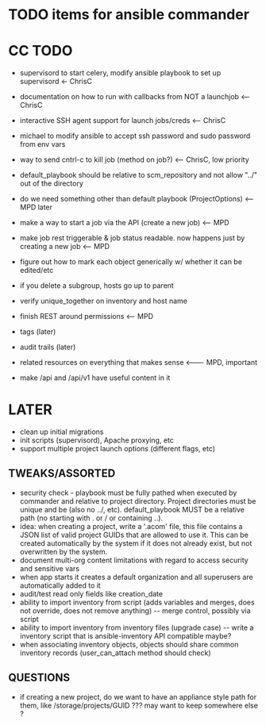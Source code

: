 TODO items for ansible commander
================================

CC TODO
=======
* supervisord to start celery, modify ansible playbook to set up supervisord <- ChrisC
* documentation on how to run with callbacks from NOT a launchjob <-- ChrisC
* interactive SSH agent support for launch jobs/creds <-- ChrisC
* michael to modify ansible to accept ssh password and sudo password from env vars
* way to send cntrl-c to kill job (method on job?) <-- ChrisC, low priority 
* default_playbook should be relative to scm_repository and not allow "../" out of the directory

* do we need something other than default playbook (ProjectOptions) <-- MPD later
* make a way to start a job via the API (create a new job) <-- MPD
* make job rest triggerable & job status readable.  now happens just by creating a new job <-- MPD
* figure out how to mark each object generically w/ whether it can be edited/etc
* if you delete a subgroup, hosts go up to parent
* verify unique_together on inventory and host name

* finish REST around permissions <-- MPD

* tags (later)
* audit trails (later)
* related resources on everything that makes sense <--- MPD, important
* make /api and /api/v1 have useful content in it

LATER
=====
* clean up initial migrations
* init scripts (supervisord), Apache proxying, etc
* support multiple project launch options (different flags, etc)


TWEAKS/ASSORTED
---------------

* security check - playbook must be fully pathed when executed by commander and relative to project
directory.  Project directories must be unique and be (also no ../, etc).  default_playbook MUST be a relative path (no starting with . or / or containing ..).
* idea: when creating a project, write a '.acom' file, this file contains a JSON list of valid project GUIDs that are allowed to use it.  This can be created automatically by the system if it does not already exist, but not overwritten by the system.
* document multi-org content limitations with regard to access security and sensitive vars
* when app starts it creates a default organization and all superusers are automatically added to it
* audit/test read only fields like creation_date
* ability to import inventory from script (adds variables and merges, does not override, does not remove anything) -- merge control, possibly via script
* ability to import inventory from inventory files (upgrade case) -- write a inventory script that is ansible-inventory API compatible maybe?
* when associating inventory objects, objects should share common inventory records (user_can_attach method should check)

QUESTIONS
---------

* if creating a new project, do we want to have an appliance style path for them, like /storage/projects/GUID ??? may want to keep somewhere else ?





